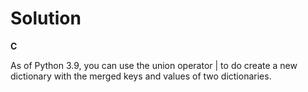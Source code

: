 # Solution

**C**

As of Python 3.9, you can use the union operator | to do create a new dictionary with the merged keys and values of two dictionaries.
